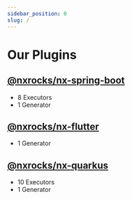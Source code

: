 ```yaml
---
sidebar_position: 0
slug: /
---
```


# Our Plugins

## [@nxrocks/nx-spring-boot](./nx-spring-boot)

- 8 Executors
- 1 Generator

## [@nxrocks/nx-flutter](./nx-flutter)

- 1 Generator

## [@nxrocks/nx-quarkus](./nx-quarkus)

- 10 Executors
- 1 Generator
